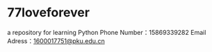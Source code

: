 # 77loveforever
a repository for learning Python
Phone Number：15869339282 
Email Adress：1600017751@pku.edu.cn
